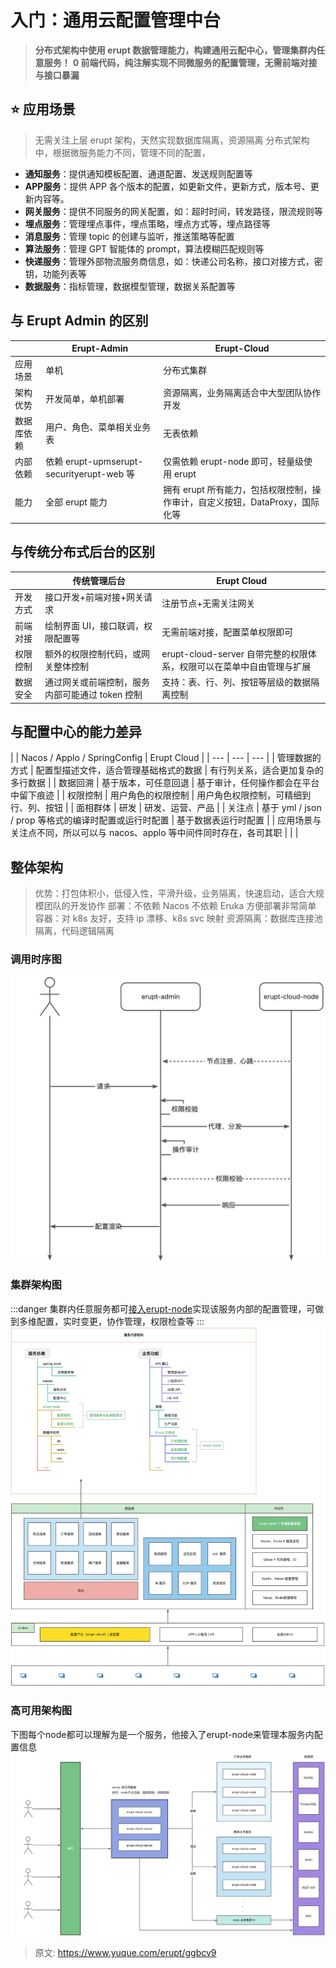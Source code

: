 # 入门：通用云配置管理中台

> **分布式架构中使用 erupt 数据管理能力，构建通用云配中心，管理集群内任意服务！**
> **0 前端代码，纯注解实现不同微服务的配置管理，无需前端对接与接口暴漏**


## ⭐️ 应用场景
> 无需关注上层 erupt 架构，天然实现数据库隔离，资源隔离
> 分布式架构中，根据微服务能力不同，管理不同的配置，

- **通知服务**：提供通知模板配置、通道配置、发送规则配置等
- **APP服务**：提供 APP 各个版本的配置，如更新文件，更新方式，版本号、更新内容等。
- **网关服务**：提供不同服务的网关配置，如：超时时间，转发路径，限流规则等
- **埋点服务**：管理埋点事件，埋点策略，埋点方式等，埋点路径等
- **消息服务**：管理 topic 的创建与监听，推送策略等配置
- **算法服务**：管理 GPT 智能体的 prompt，算法模糊匹配规则等
- **快递服务**：管理外部物流服务商信息，如：快递公司名称，接口对接方式，密钥，功能列表等
- **数据服务**：指标管理，数据模型管理，数据关系配置等

## 与 Erupt Admin 的区别
|  | Erupt-Admin | Erupt-Cloud |
| --- | --- | --- |
| 应用场景 | 单机 | 分布式集群 |
| 架构优势 | 开发简单，单机部署 | 资源隔离，业务隔离适合中大型团队协作开发 |
| 数据库依赖 | 用户、角色、菜单相关业务表 | 无表依赖 |
| 内部依赖 | 依赖 erupt-upmserupt-securityerupt-web 等 | 仅需依赖 erupt-node 即可，轻量级使用 erupt |
| 能力 | 全部 erupt 能力 | 拥有 erupt 所有能力，包括权限控制，操作审计，自定义按钮，DataProxy，国际化等 |



## 与传统分布式后台的区别
|  | 传统管理后台 | Erupt Cloud |
| --- | --- | --- |
| 开发方式 | 接口开发+前端对接+网关请求 | 注册节点+无需关注网关 |
| 前端对接 | 绘制界面 UI，接口联调，权限配置等 | 无需前端对接，配置菜单权限即可 |
| 权限控制 | 额外的权限控制代码，或网关整体控制 | erupt-cloud-server 自带完整的权限体系，权限可以在菜单中自由管理与扩展 |
| 数据安全 | 通过网关或前端控制，服务内部可能通过 token 控制 | 支持：表、行、列、按钮等层级的数据隔离控制 |



## 与配置中心的能力差异
| 
 | Nacos / Applo / SpringConfig | Erupt Cloud |
| --- | --- | --- |
| 管理数据的方式 | 配置型描述文件，适合管理基础格式的数据 | 有行列关系，适合更加复杂的多行数据 |
| 数据回溯 | 基于版本，可任意回退 | 基于审计，任何操作都会在平台中留下痕迹 |
| 权限控制 | 用户角色的权限控制 | 用户角色权限控制，可精细到行、列、按钮 |
| 面相群体 | 研发 | 研发、运营、产品 |
| 关注点 | 基于 yml / json / prop 等格式的编译时配置或运行时配置 | 基于数据表运行时配置 |
| 应用场景与关注点不同，所以可以与 nacos、applo 等中间件同时存在，各司其职 |  |  |



## 整体架构
> 优势：打包体积小，低侵入性，平滑升级，业务隔离，快速启动，适合大规模团队的开发协作
> 部署：不依赖 Nacos 不依赖 Eruka 方便部署非常简单
> 容器：对 k8s 友好，支持 ip 漂移、k8s svc 映射
> 资源隔离：数据库连接池隔离，代码逻辑隔离


### 调用时序图
![1713863142743-6d22fea6-1a62-4059-aed2-5237cafc1d89.jpeg](./img/9x1NcNyW3liTnK2-/1713863142743-6d22fea6-1a62-4059-aed2-5237cafc1d89-081802.jpeg)

### 集群架构图
:::danger
集群内任意服务都可[接入erupt-node](https://www.yuque.com/erupts/erupt/av6gdn)实现该服务内部的配置管理，可做到多维配置，实时变更，协作管理，权限检查等
:::
![1714920798787-e479a17d-9d69-43a8-b7c5-0478e7388eb2.jpeg](./img/9x1NcNyW3liTnK2-/1714920798787-e479a17d-9d69-43a8-b7c5-0478e7388eb2-246982.jpeg)

### 高可用架构图
下图每个node都可以理解为是一个服务，他接入了erupt-node来管理本服务内配置信息
![1713863143257-f1be6f04-049d-4812-9ff6-d8bc2bc7c57e.jpeg](./img/9x1NcNyW3liTnK2-/1713863143257-f1be6f04-049d-4812-9ff6-d8bc2bc7c57e-027325.jpeg)




> 原文: <https://www.yuque.com/erupt/ggbcv9>